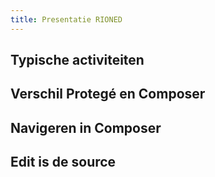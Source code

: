 ```yaml
---
title: Presentatie RIONED
---
```


## Typische activiteiten
## Verschil Protegé  en Composer
## Navigeren in Composer
## Edit is de source
##
